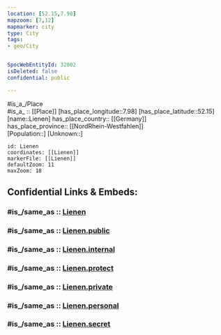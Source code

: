 ```yaml
---
location: [52.15,7.98] 
mapzoom: [7,12] 
mapmarker: city 
type: City
tags:
- geo/City


SpocWebEntityId: 32002
isDeleted: false
confidential: public

---
```

#is_a_/Place  
#is_a_ :: [[Place]] 
[has_place_longitude::7.98] 
[has_place_latitude::52.15] 
[name::Lienen] 
has_place_country:: [[Germany]]  
has_place_province:: [[NordRhein-Westfahlen]]  
[Population::] 
[Unknown::] 


```leaflet
id: Lienen
coordinates: [[Lienen]] 
markerFile: [[Lienen]] 
defaultZoom: 11 
maxZoom: 18
```


## Confidential Links & Embeds: 

### #is_/same_as :: [Lienen](/_Standards/Earth/Continent/Europe/Europe~Central/Germany/Germany~West/Nordrhein-Westfalen/counties~NW/Steinfurt/cities~Steinfurt/Lienen.md) 

### #is_/same_as :: [Lienen.public](/_public/Earth/Continent/Europe/Europe~Central/Germany/Germany~West/Nordrhein-Westfalen/counties~NW/Steinfurt/cities~Steinfurt/Lienen.public.md) 

### #is_/same_as :: [Lienen.internal](/_internal/Earth/Continent/Europe/Europe~Central/Germany/Germany~West/Nordrhein-Westfalen/counties~NW/Steinfurt/cities~Steinfurt/Lienen.internal.md) 

### #is_/same_as :: [Lienen.protect](/_protect/Earth/Continent/Europe/Europe~Central/Germany/Germany~West/Nordrhein-Westfalen/counties~NW/Steinfurt/cities~Steinfurt/Lienen.protect.md) 

### #is_/same_as :: [Lienen.private](/_private/Earth/Continent/Europe/Europe~Central/Germany/Germany~West/Nordrhein-Westfalen/counties~NW/Steinfurt/cities~Steinfurt/Lienen.private.md) 

### #is_/same_as :: [Lienen.personal](/_personal/Earth/Continent/Europe/Europe~Central/Germany/Germany~West/Nordrhein-Westfalen/counties~NW/Steinfurt/cities~Steinfurt/Lienen.personal.md) 

### #is_/same_as :: [Lienen.secret](/_secret/Earth/Continent/Europe/Europe~Central/Germany/Germany~West/Nordrhein-Westfalen/counties~NW/Steinfurt/cities~Steinfurt/Lienen.secret.md)

